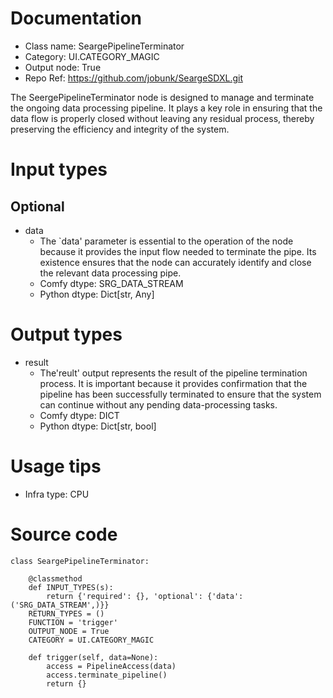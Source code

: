 # Documentation
- Class name: SeargePipelineTerminator
- Category: UI.CATEGORY_MAGIC
- Output node: True
- Repo Ref: https://github.com/jobunk/SeargeSDXL.git

The SeergePipelineTerminator node is designed to manage and terminate the ongoing data processing pipeline. It plays a key role in ensuring that the data flow is properly closed without leaving any residual process, thereby preserving the efficiency and integrity of the system.

# Input types
## Optional
- data
    - The `data' parameter is essential to the operation of the node because it provides the input flow needed to terminate the pipe. Its existence ensures that the node can accurately identify and close the relevant data processing pipe.
    - Comfy dtype: SRG_DATA_STREAM
    - Python dtype: Dict[str, Any]

# Output types
- result
    - The'reult' output represents the result of the pipeline termination process. It is important because it provides confirmation that the pipeline has been successfully terminated to ensure that the system can continue without any pending data-processing tasks.
    - Comfy dtype: DICT
    - Python dtype: Dict[str, bool]

# Usage tips
- Infra type: CPU

# Source code
```
class SeargePipelineTerminator:

    @classmethod
    def INPUT_TYPES(s):
        return {'required': {}, 'optional': {'data': ('SRG_DATA_STREAM',)}}
    RETURN_TYPES = ()
    FUNCTION = 'trigger'
    OUTPUT_NODE = True
    CATEGORY = UI.CATEGORY_MAGIC

    def trigger(self, data=None):
        access = PipelineAccess(data)
        access.terminate_pipeline()
        return {}
```